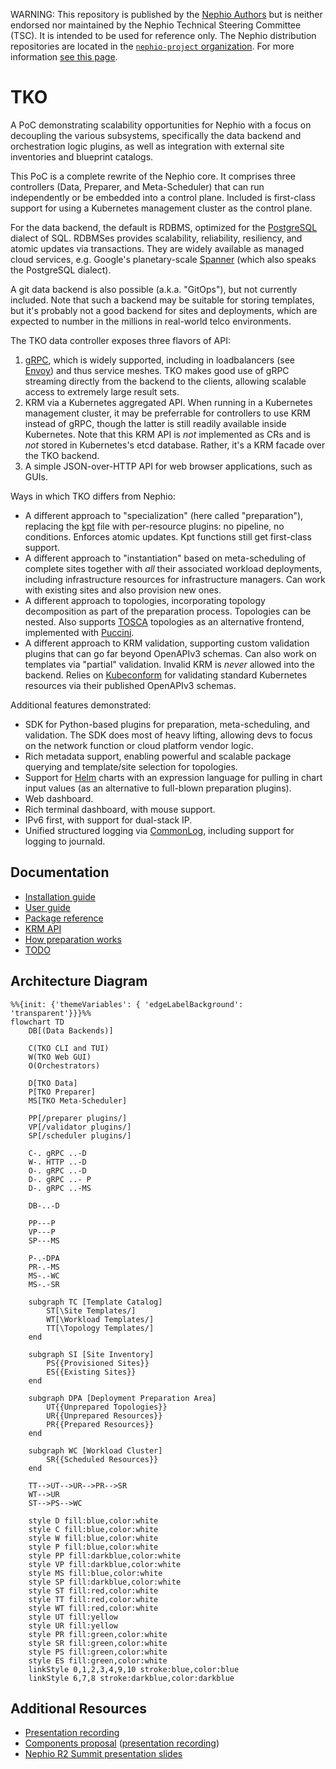 WARNING: This repository is published by the [Nephio Authors](https://nephio.org/) but is
neither endorsed nor maintained by the Nephio Technical Steering Committee (TSC). It is intended
to be used for reference only. The Nephio distribution repositories are located in the
[`nephio-project` organization](https://github.com/nephio-project). For more information
[see this page](https://nephio.org/experimental).

TKO
===

A PoC demonstrating scalability opportunities for Nephio with a focus on decoupling the various
subsystems, specifically the data backend and orchestration logic plugins, as well as integration
with external site inventories and blueprint catalogs.

This PoC is a complete rewrite of the Nephio core. It comprises three controllers (Data, Preparer,
and Meta-Scheduler) that can run independently or be embedded into a control plane. Included
is first-class support for using a Kubernetes management cluster as the control plane.

For the data backend, the default is RDBMS, optimized for the [PostgreSQL](https://www.postgresql.org/)
dialect of SQL. RDBMSes provides scalability, reliability, resiliency, and atomic updates via
transactions. They are widely available as managed cloud services, e.g. Google's planetary-scale
[Spanner](https://cloud.google.com/spanner) (which also speaks the PostgreSQL dialect).

A git data backend is also possible (a.k.a. "GitOps"), but not currently included. Note that such
a backend may be suitable for storing templates, but it's probably not a good backend for sites and
deployments, which are expected to number in the millions in real-world telco environments.

The TKO data controller exposes three flavors of API:

1) [gRPC](https://grpc.io/), which is widely supported, including in loadbalancers (see
   [Envoy](https://www.envoyproxy.io/docs/envoy/latest/intro/arch_overview/other_protocols/grpc))
   and thus service meshes. TKO makes good use of gRPC streaming directly from the backend to
   the clients, allowing scalable access to extremely large result sets.
2) KRM via a Kubernetes aggregated API. When running in a Kubernetes management cluster, it may
   be preferrable for controllers to use KRM instead of gRPC, though the latter is still readily
   available inside Kubernetes. Note that this KRM API is *not* implemented as CRs and is *not*
   stored in Kubernetes's etcd database. Rather, it's a KRM facade over the TKO backend.
3) A simple JSON-over-HTTP API for web browser applications, such as GUIs.

Ways in which TKO differs from Nephio:

* A different approach to "specialization" (here called "preparation"), replacing the
  [kpt](https://kpt.dev/) file with per-resource plugins: no pipeline, no conditions.
  Enforces atomic updates. Kpt functions still get first-class support.
* A different approach to "instantiation" based on meta-scheduling of complete sites
  together with *all* their associated workload deployments, including infrastructure
  resources for infrastructure managers. Can work with existing sites and also provision
  new ones.
* A different approach to topologies, incorporating topology decomposition as part of the
  preparation process. Topologies can be nested. Also supports
  [TOSCA](https://www.oasis-open.org/committees/tosca/) topologies as an alternative frontend,
  implemented with [Puccini](https://github.com/tliron/puccini).
* A different approach to KRM validation, supporting custom validation plugins that can
  go far beyond OpenAPIv3 schemas. Can also work on templates via "partial" validation. Invalid
  KRM is *never* allowed into the backend. Relies on
  [Kubeconform](https://github.com/yannh/kubeconform) for validating standard Kubernetes
  resources via their published OpenAPIv3 schemas.

Additional features demonstrated:

* SDK for Python-based plugins for preparation, meta-scheduling, and validation. The SDK
  does most of heavy lifting, allowing devs to focus on the network function or cloud
  platform vendor logic.
* Rich metadata support, enabling powerful and scalable package querying and template/site
  selection for topologies.
* Support for [Helm](https://helm.sh/) charts with an expression language for pulling in
  chart input values (as an alternative to full-blown preparation plugins).
* Web dashboard.
* Rich terminal dashboard, with mouse support.
* IPv6 first, with support for dual-stack IP.
* Unified structured logging via [CommonLog](https://github.com/tliron/commonlog),
  including support for logging to journald.

Documentation
-------------

* [Installation guide](INSTALL.md)
* [User guide](USAGE.md)
* [Package reference](PACKAGES.md)
* [KRM API](KRM.md)
* [How preparation works](PREPARATION.md)
* [TODO](TODO.md)

Architecture Diagram
--------------------

```mermaid
%%{init: {'themeVariables': { 'edgeLabelBackground': 'transparent'}}}%%
flowchart TD
    DB[(Data Backends)]

    C(TKO CLI and TUI)
    W(TKO Web GUI)
    O(Orchestrators)

    D[TKO Data]
    P[TKO Preparer]
    MS[TKO Meta-Scheduler]

    PP[/preparer plugins/]
    VP[/validator plugins/]
    SP[/scheduler plugins/]

    C-. gRPC ..-D
    W-. HTTP ..-D
    O-. gRPC ..-D
    D-. gRPC ..- P
    D-. gRPC ..-MS

    DB-..-D

    PP---P
    VP---P
    SP---MS

    P-.-DPA
    PR-.-MS
    MS-.-WC
    MS-.-SR

    subgraph TC [Template Catalog]
        ST[\Site Templates/]
        WT[\Workload Templates/]
        TT[\Topology Templates/]
    end

    subgraph SI [Site Inventory]
        PS{{Provisioned Sites}}
        ES{{Existing Sites}}
    end

    subgraph DPA [Deployment Preparation Area]
        UT{{Unprepared Topologies}}
        UR{{Unprepared Resources}}
        PR{{Prepared Resources}}
    end

    subgraph WC [Workload Cluster]
        SR{{Scheduled Resources}}
    end

    TT-->UT-->UR-->PR-->SR
    WT-->UR
    ST-->PS-->WC

    style D fill:blue,color:white
    style C fill:blue,color:white
    style W fill:blue,color:white
    style P fill:blue,color:white
    style PP fill:darkblue,color:white
    style VP fill:darkblue,color:white
    style MS fill:blue,color:white
    style SP fill:darkblue,color:white
    style ST fill:red,color:white
    style TT fill:red,color:white
    style WT fill:red,color:white
    style UT fill:yellow
    style UR fill:yellow
    style PR fill:green,color:white
    style SR fill:green,color:white
    style PS fill:green,color:white
    style ES fill:green,color:white
    linkStyle 0,1,2,3,4,9,10 stroke:blue,color:blue
    linkStyle 6,7,8 stroke:darkblue,color:darkblue
```


Additional Resources
--------------------

* [Presentation recording](https://www.youtube.com/watch?v=rYQYj84Bcec)
* [Components proposal](https://docs.google.com/drawings/d/1I7e3zm9-xC6cDxNd_ANPCVGbOQLgjAX25cImhwObG74)
  ([presentation recording](https://www.youtube.com/watch?v=nwd4t0DTTH8))
* [Nephio R2 Summit presentation slides](https://docs.google.com/presentation/d/1I54I6RvexMjcP-qJSDq3xEqCyD6rCEfU_lcAdSFy1iM)
